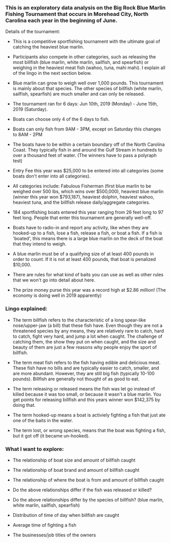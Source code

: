### This is an exploratory data analysis on the Big Rock Blue Marlin Fishing Tournament that occurs in Morehead City, North Carolina each year in the beginning of June.

Details of the tournament:

- This is a competitive sportfishing tournament with the ultimate goal of catching the heaviest blue marlin.

- Participants also compete in other categories, such as releasing the most billfish (blue marlin, white marlin, sailfish, and spearfish) or weighing in the heaviest meat fish (wahoo, tuna, mahi mahi). I explain all of the lingo in the next section below. 

- Blue marlin can grow to weigh well over 1,000 pounds. This tournament is mainly about that species. The other species of billfish (white marlin, sailfish, spearfish) are much smaller and can only be released. 

- The tournament ran for 6 days: Jun 10th, 2019 (Monday) - June 15th, 2019 (Saturday).

- Boats can choose only 4 of the 6 days to fish.

- Boats can only fish from 9AM - 3PM, except on Saturday this changes to 8AM - 2PM

- The boats have to be within a certain boundary off of the North Carolina Coast. They typically fish in and around the Gulf Stream in hundreds to over a thousand feet of water. (The winners have to pass a polyraph test)

- Entry Fee this year was $25,000 to be entered into all categories (some boats don't enter into all categories).

- All categories include: Fabulous Fisherman (first blue marlin to be weighed over 500 lbs, which wins over $500,000), heaviest blue marlin (winner this year won $793,187), heaviest dolphin, heaviest wahoo, heaviest tuna, and the billfish release daily/aggregate categories.

- 184 sportfishing boats entered this year ranging from 26 feet long to 97 feet long. People that enter this tournament are generally well-off.  

- Boats have to radio-in and report any activity, like when they are hooked-up to a fish, lose a fish, release a fish, or boat a fish. If a fish is 'boated', this means there is a large blue marlin on the deck of the boat that they intend to weigh. 

- A blue marlin must be of a qualifying size of at least 400 pounds in order to count. If it is not at least 400 pounds, that boat is penalized $10,000. 

- There are rules for what kind of baits you can use as well as other rules that we won't go into detail about here. 

- The prize money purse this year was a record high at $2.86 million! (The economy is doing well in 2019 apparently)

### Lingo explained:

  - The term billfish refers to the characteristic of a long spear-like nose/upper-jaw (a bill) that these fish have. Even though they are not a threatened species by any means, they are relatively rare to catch, hard to catch, fight very hard, and jump a lot when caught. The challenge of catching them, the show they put on when caught, and the size and beauty of them are just a few reasons why people enjoy the sport of billfish. 

  - The term meat fish refers to the fish having edible and delicious meat. These fish have no bills and are typically easier to catch, smaller, and are more abundant. However, they are still big fish (typically 10-100 pounds). Billfish are generally not thought of as good to eat. 

  - The term releasing or released means the fish was let go instead of killed because it was too small, or because it wasn't a blue marlin. You get points for releasing billfish and this years winner won $142,375 by doing that. 
  
  - The term hooked-up means a boat is activiely fighting a fish that just ate one of the baits in the water.
  
  - The term lost, or wrong species, means that the boat was fighting a fish, but it got off (it became un-hooked). 


### What I want to explore:

- The relationship of boat size and amount of billfish caught

- The relationship of boat brand and amount of billfish caught

- The relationship of where the boat is from and amount of billfish caught

- Do the above relationships differ if the fish was released or killed? 

- Do the above relationships differ by the species of billfish? (blue marlin, white marlin, sailfish, spearfish)

- Distribution of time of day when billfish are caught

- Average time of fighting a fish 

- The businesses/job titles of the owners 

